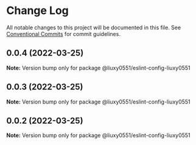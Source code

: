# Change Log

All notable changes to this project will be documented in this file.
See [Conventional Commits](https://conventionalcommits.org) for commit guidelines.

## 0.0.4 (2022-03-25)

**Note:** Version bump only for package @liuxy0551/eslint-config-liuxy0551





## 0.0.3 (2022-03-25)

**Note:** Version bump only for package @liuxy0551/eslint-config-liuxy0551





## 0.0.2 (2022-03-25)

**Note:** Version bump only for package @liuxy0551/eslint-config-liuxy0551
